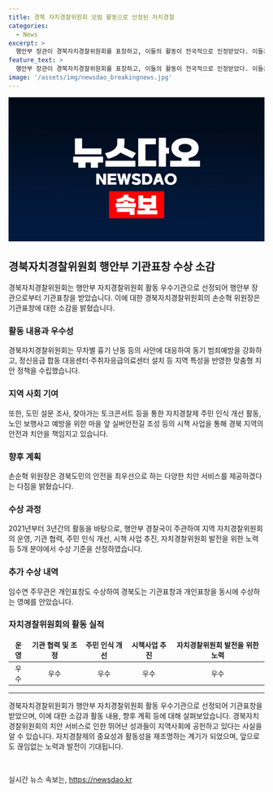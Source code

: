 ```yaml
---
title: 경북 자치경찰위원회 모범 활동으로 선정된 자치경찰
categories:
  - News
excerpt: >
  행안부 장관이 경북자치경찰위원회를 표창하고, 이들의 활동이 전국적으로 인정받았다. 이들은 특히 범죄예방을 강화하고 지역 특성을 고려한 치안 정책을 수립하는 등 주민 안전에 주력했다. 3년간의 뛰어난 활동 덕분에 이번 표창을 받게 되었으며, 기관과 개인 표창을 동시에 수상함으로써 영예를 안았다. 경북자치경찰위원회는 앞으로도 도민 안전을 최우선으로 하는 서비스를 제공할 계획이다.
feature_text: >
  행안부 장관이 경북자치경찰위원회를 표창하고, 이들의 활동이 전국적으로 인정받았다. 이들은 특히 범죄예방을 강화하고 지역 특성을 고려한 치안 정책을 수립하는 등 주민 안전에 주력했다. 3년간의 뛰어난 활동 덕분에 이번 표창을 받게 되었으며, 기관과 개인 표창을 동시에 수상함으로써 영예를 안았다. 경북자치경찰위원회는 앞으로도 도민 안전을 최우선으로 하는 서비스를 제공할 계획이다.
image: '/assets/img/newsdao_breakingnews.jpg'
---
```


<p><img src="/assets/img/newsdao_breakingnews.jpg" alt="koreaapp 속보" /></p>

<h2 data-ke-size="size26">경북자치경찰위원회 행안부 기관표창 수상 소감</h2>

<p data-ke-size="size16">경북자치경찰위원회는 행안부 자치경찰위원회 활동 우수기관으로 선정되어 행안부 장관으로부터 기관표창을 받았습니다. 이에 대한 경북자치경찰위원회의 손순혁 위원장은 기관표창에 대한 소감을 밝혔습니다.</p>

<h3><b>활동 내용과 우수성</b></h3>

<p data-ke-size="size16">경북자치경찰위원회는 무차별 흉기 난동 등의 사안에 대응하여 동기 범죄예방을 강화하고, 정신응급 합동 대응센터·주취자응급의료센터 설치 등 지역 특성을 반영한 맞춤형 치안 정책을 수립했습니다.</p>

<h3><b>지역 사회 기여</b></h3>

<p data-ke-size="size16">또한, 도민 설문 조사, 찾아가는 토크콘서트 등을 통한 자치경찰제 주민 인식 개선 활동, 노인 보행사고 예방을 위한 마을 앞 실버안전길 조성 등의 시책 사업을 통해 경북 지역의 안전과 치안을 책임지고 있습니다.</p>

<h3><b>향후 계획</b></h3>

<p data-ke-size="size16">손순혁 위원장은 경북도민의 안전을 최우선으로 하는 다양한 치안 서비스를 제공하겠다는 다짐을 밝혔습니다.</p>

<h3><b>수상 과정</b></h3>

<p data-ke-size="size16">2021년부터 3년간의 활동을 바탕으로, 행안부 경찰국이 주관하여 지역 자치경찰위원회의 운영, 기관 협력, 주민 인식 개선, 시책 사업 추진, 자치경찰위원회 발전을 위한 노력 등 5개 분야에서 수상 기준을 산정하였습니다.</p>

<h3><b>추가 수상 내역</b></h3>

<p data-ke-size="size16">임수연 주무관은 개인표창도 수상하여 경북도는 기관표창과 개인표창을 동시에 수상하는 영예를 안았습니다.</p>

<h3><b>자치경찰위원회의 활동 실적</b></h3>

<table>
  <thead>
    <tr>
      <td style="text-align: center; height: 17px;"><b>운영</b></td>
      <td style="text-align: center; height: 17px;"><b>기관 협력 및 조정</b></td>
      <td style="text-align: center; height: 17px;"><b>주민 인식 개선</b></td>
      <td style="text-align: center; height: 17px;"><b>시책사업 추진</b></td>
      <td style="text-align: center; height: 17px;"><b>자치경찰위원회 발전을 위한 노력</b></td>
    </tr>
  </thead>
  <tbody>
    <tr>
      <td style="text-align: center; height: 17px;">우수</td>
      <td style="text-align: center; height: 17px;">우수</td>
      <td style="text-align: center; height: 17px;">우수</td>
      <td style="text-align: center; height: 17px;">우수</td>
      <td style="text-align: center; height: 17px;">우수</td>
    </tr>
  </tbody>
</table>

<hr>

<p data-ke-size="size16">경북자치경찰위원회가 행안부 자치경찰위원회 활동 우수기관으로 선정되어 기관표창을 받았으며, 이에 대한 소감과 활동 내용, 향후 계획 등에 대해 살펴보았습니다. 경북자치경찰위원회의 치안 서비스로 인한 뛰어난 성과들이 지역사회에 공헌하고 있다는 사실을 알 수 있습니다. 자치경찰제의 중요성과 활동성을 재조명하는 계기가 되었으며, 앞으로도 끊임없는 노력과 발전이 기대됩니다.</p>

<p data-ke-size="size16">&nbsp;</p>
실시간 뉴스 속보는, <a href="https://newsdao.kr" rel="dofollow">https://newsdao.kr</a>


